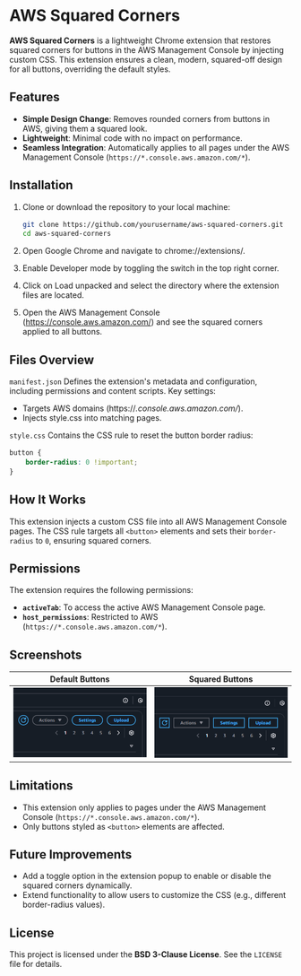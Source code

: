 # AWS Squared Corners

**AWS Squared Corners** is a lightweight Chrome extension that restores squared corners for buttons in the AWS Management Console by injecting custom CSS. This extension ensures a clean, modern, squared-off design for all buttons, overriding the default styles.

## Features

- **Simple Design Change**: Removes rounded corners from buttons in AWS, giving them a squared look.
- **Lightweight**: Minimal code with no impact on performance.
- **Seamless Integration**: Automatically applies to all pages under the AWS Management Console (`https://*.console.aws.amazon.com/*`).

## Installation

1. Clone or download the repository to your local machine:

   ```bash
   git clone https://github.com/yourusername/aws-squared-corners.git
   cd aws-squared-corners
   ```

2. Open Google Chrome and navigate to chrome://extensions/.

3. Enable Developer mode by toggling the switch in the top right corner.

4. Click on Load unpacked and select the directory where the extension files are located.

5. Open the AWS Management Console (https://console.aws.amazon.com/) and see the squared corners applied to all buttons.

## Files Overview
`manifest.json` Defines the extension's metadata and configuration, including permissions and content scripts. Key settings:

- Targets AWS domains (https://*.console.aws.amazon.com/*).
- Injects style.css into matching pages.

`style.css` Contains the CSS rule to reset the button border radius:

```css
button {
    border-radius: 0 !important;
}
```


## How It Works

This extension injects a custom CSS file into all AWS Management Console pages. The CSS rule targets all `<button>` elements and sets their `border-radius` to `0`, ensuring squared corners.

## Permissions

The extension requires the following permissions:
- **`activeTab`**: To access the active AWS Management Console page.
- **`host_permissions`**: Restricted to AWS (`https://*.console.aws.amazon.com/*`).

## Screenshots

| Default Buttons                    | Squared Buttons                   |
|------------------------------------|-----------------------------------|
| ![Default AWS Buttons](before.png) | ![Squared AWS Buttons](after.png) |

## Limitations

- This extension only applies to pages under the AWS Management Console (`https://*.console.aws.amazon.com/*`).
- Only buttons styled as `<button>` elements are affected.

## Future Improvements

- Add a toggle option in the extension popup to enable or disable the squared corners dynamically.
- Extend functionality to allow users to customize the CSS (e.g., different border-radius values).

## License

This project is licensed under the **BSD 3-Clause License**. See the `LICENSE` file for details.

